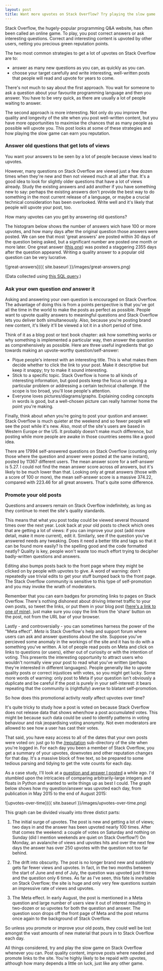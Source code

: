 ```yaml
---
layout: post
title: Want more upvotes on Stack Overflow? Try playing the slow game
---
```


Stack Overflow, the hugely-popular programming Q&A website, has often been called an online game. To play, you post correct answers or ask interesting questions. Correct and interesting content is upvoted by other users, netting you precious green reputation points.

The two most common strategies to get a lot of upvotes on Stack Overflow are to:

- answer as many new questions as you can, as quickly as you can.
- choose your target carefully and write interesting, well-written posts that people will read and upvote for years to come.

There's not much to say about the first approach. You wait for someone to ask a question about your favourite programming language and then you answer. You have to be very quick, as there are usually a lot of people waiting to answer.

The second approach is more interesting. Not only do you improve the quality and longevity of the site when you post well-written content, but you have more opportunities to maximise the chances that as many people as possible will upvote you. This post looks at some of these strategies and how playing the slow game can earn you reputation. 

### Answer old questions that get lots of views

You want your answers to be seen by a lot of people because views lead to upvotes. 

However, many questions on Stack Overflow are viewed just a few dozen times when they're new and then not viewed much at all after that. It's a good idea to look for slightly older questions that have a lot of views already. Study the existing answers and add another if you have something new to say: perhaps the existing answers don't provide the best way to do something in the most current release of a language, or maybe a crucial technical consideration has been overlooked. Write well and it's likely that people will upvote your post, too.

How many upvotes can you get by answering old questions? 

The histogram below shows the number of answers wich have 100 or more upvotes, and how many days after the original question those answers were posted. We can see that most 'great answers' are posted within 30 days of the question being asked, but a significant number are posted one month or more later. One great answer ([this one](http://stackoverflow.com/a/30810322/3923281)) was posted a staggering 2355 days after the question appeared. Writing a quality answer to a popular old question can be very lucrative.

![great-answers]({{ site.baseurl }}/images/great-answers.png)

(Data collected using [this SQL query](http://data.stackexchange.com/stackoverflow/query/353836/high-scoring-late-answers).)


### Ask your own question *and* answer it

Asking and answering your own question is encouraged on Stack Overflow. The advantage of doing this is from a points perspective is that you've got all the time in the world to make the posts as perfect as possible. People want to upvote quality answers to meaningful questions and Stack Overflow lets you deliver both simultaneously. Also, because you're posting brand new content, it's likely it'll be viewed a lot it in a short period of time.

Think of it as a blog post or text book chapter: ask how something works or why something is implemented a particular way, then answer the question as comprehensively as possible. Here are three useful ingredients that go towards making an upvote-worthy question/self-answer:

- Pique people's interest with an interesting title. This is what makes them decide whether to click the link to your post. Make it descriptive but keep it snappy; try to make it sound interesting.
- Stick to a specific topic. Stack Overflow is home to all kinds of interesting information, but good posts keep the focus on solving a particular problem or addressing a certain technical challenge. If the scope is too broad, you'll lose people's attention.
- Everyone loves pictures/diagrams/graphs. Explaining coding concepts in words is good, but a well-chosen picture can really hammer home the point you're making.

Finally, think about *when* you're going to post your qustion and answer. Stack Overflow is much quieter at the weekend and so fewer people will see the post while it's new. Also, most of the site's users are based in Western Europe or the US. It probably doesn't make much difference, but posting while more people are awake in those countries seems like a good idea.

There are 17994 self-answered questions on Stack Overflow (counting only those where the question and answer were posted at the same instant), posted by 11367 different users. The mean answer score for a self-answer is 5.27. I could not find the mean answer score across *all* answers, but it's likely to be much lower than that. Looking only at great answers (those with a score of 100 or more), the mean self-answer score is a massive 374.22, compared with 223.46 for all great answers. That's quite some difference.


### Promote your old posts

Questions and answers remain on Stack Overflow indefinitely, as long as they continue to meet the site's quality standards.

This means that what you post today could be viewed several thousand times over the next year. Look back at your old posts to check which ones that are getting a lot of views: if you can improve your post (add more detail, make it more current), edit it. Similarly, see if the question you've answered needs any tweaking. Does it need a better title and tags so that it can be found more easily? Is the spelling good and the code formatted neatly? Quality is key, people won't waste too much effort trying to decipher badly-written questions and answers.

Editing also bumps posts back to the front page where they might be clicked on by people with upvotes to give. A word of warning: don't repeatedly use trivial edits to get your stuff bumped back to the front page. The Stack Overflow community is sensitive to this type of self-promotion and you may invoke the wrath of moderators.

Remember that you can earn badges for promoting links to pages on Stack Overflow. There's nothing dishonest about driving Internet traffic to your own posts, so tweet the links, or put them in your blog post ([here's a link to one of mine](http://stackoverflow.com/q/30100725/3923281)), just make sure you copy the link from the 'share' button on the post, not from the URL bar of your browser.

Lastly - and controversially - you can sometimes harness the power of the "Meta effect". *Meta* is Stack Overflow's help and support forum where users can ask and answer questions about the site. Suppose you've percieved some anomaly in the workings of the site and it has to do with a something you've written. A lot of people read posts on Meta and click on links to questions (or users), either out of curiosity or with the intention of voting. This presents the interesting opportunity to attract users who wouldn't normally view your post to read what you've written (perhaps they're interested in different languages). People generally like to upvote quality posts or correct injustices with votes, so you might get lucky. Some more words of warning: only post to Meta if your question isn't obviously a duplicate and be careful if the post is purely in your self-interest: it bears repeating that the community is (rightfully) averse to blatant self-promotion.

So how does this promotional activity *really* affect upvotes over time?

It's quite tricky to study how a post is voted on because Stack Overflow does not release data that shows when/how a post accumulated votes. This might be because such data could be used to identify patterns in voting behaviour and risk jeopardising voting anonymity. Not even moderators are allowed to see how a user has cast their votes.

That said, you have easy access to all of the dates that your own posts were voted on: just go to the [/reputation](stackoverflow.com/reputation) sub-directory of the site when you're logged in. For each day you been a member of Stack Overflow, you get a summary of your upvotes, downvotes and other reputation changes for that day. It's a massive block of free text, so be prepared to some tedious parsing and tidying to get the vote counts for each day. 

As a case study, I'll look at a [question and answer I posted](http://stackoverflow.com/q/30100725/3923281) a while ago. I'd stumbled upon the intricacies of comparing arbitrarily-large integers and floats in Python and wanted to write things up as best I could. The graph below shows how my question/answer was upvoted each day, from publication in May 2015 to the end of August 2015: 

![upvotes-over-time]({{ site.baseurl }}/images/upvotes-over-time.png)


This graph can be divided visually into three distict parts:

1. The initial surge of upvotes. The post is new and getting a lot of views; two days in and the answer has been upvoted nearly 100 times. After that comes the weekend: a couple of votes on Saturday and nothing on Sunday (did I mention weekends are quiet on Stack Overflow?) On Monday, an avalanche of views and upvotes hits and over the next few days the answer has over 250 upvotes with the question not too far behind.

2. The drift into obscurity. The post is no longer brand new and suddenly gets far fewer views and upvotes. In fact, in the two months between the start of June and end of July, the question was upvoted just 9 times and the question only 6 times. As far as I've seen, this fate is inevitable on Stack Overflow; the site is huge and only very few questions sustain an impressive rate of views and upvotes.

3. The Meta effect. In early August, the post is mentioned in a Meta question and large number of users view it out of interest resulting in two-dozen or so upvotes for both the question and answer. The question soon drops off the front page of Meta and the post returns once again to the background of Stack Overflow.

So unless you promote or improve your old posts, they could well be lost amongst the vast amounts of new material that pours in to Stack Overflow each day. 

All things considered, try and play the slow game on Stack Overflow whenever you can. Post quality content, improve posts where needed and promote links to the site. You're highly likely to be repaid with upvotes, although how many depends a little on luck, just like any other game.
